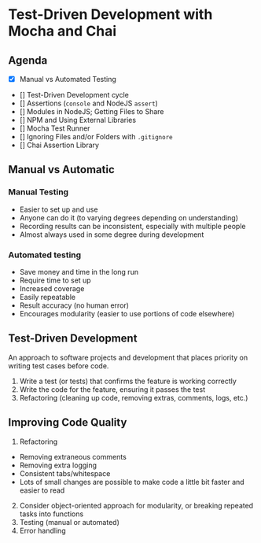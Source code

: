 # Test-Driven Development with Mocha and Chai

## Agenda
- [x] Manual vs Automated Testing
- [] Test-Driven Development cycle
- [] Assertions (`console` and NodeJS `assert`)
- [] Modules in NodeJS; Getting Files to Share
- [] NPM and Using External Libraries
- [] Mocha Test Runner
- [] Ignoring Files and/or Folders with `.gitignore`
- [] Chai Assertion Library

## Manual vs Automatic

### Manual Testing
* Easier to set up and use
* Anyone can do it (to varying degrees depending on understanding)
* Recording results can be inconsistent, especially with multiple people
* Almost always used in some degree during development

### Automated testing
* Save money and time in the long run 
* Require time to set up
* Increased coverage
* Easily repeatable 
* Result accuracy (no human error)
* Encourages modularity (easier to use portions of code elsewhere)

## Test-Driven Development
An approach to software projects and development that places priority on writing test cases before code.
1. Write a test (or tests) that confirms the feature is working correctly
2. Write the code for the feature, ensuring it passes the test
3. Refactoring (cleaning up code, removing extras, comments, logs, etc.)

## Improving Code Quality
1. Refactoring
  * Removing extraneous comments
  * Removing extra logging
  * Consistent tabs/whitespace
  * Lots of small changes are possible to make code a little bit faster and easier to read
2. Consider object-oriented approach for modularity, or breaking repeated tasks into functions
3. Testing (manual or automated)
4. Error handling